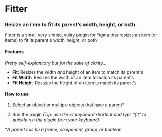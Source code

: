 # Fitter
### Resize an item to fit its parent’s width, height, or both.
Fitter is a small, very simple, utility plugin for [Figma](https://www.figma.com) that resizes an item (or items) to fit its parent's width, height, or both.

#### Features
*Pretty self-explanitory but for the sake of clarity...*
* **Fit**: Resizes the width *and* height of an item to match its parent's
* **Fit Width**: Resizes the width of an item to match its parent's
* **Fit Height**: Resizes the height of an item to match its parent's

#### How to use
1. Select an object or multiple objects that have a parent*

2. Run the plugin
*(Tip: use the `⌘/` keyboard shortcut and type "fit" to quickly run the plugin from your keyboard)*

 **A parent can be a frame, component, group, or boolean.*